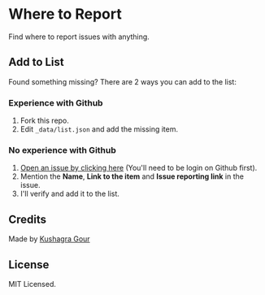 # Where to Report

Find where to report issues with anything.

## Add to List

Found something missing? There are 2 ways you can add to the list:

### Experience with Github
1. Fork this repo.
2. Edit `_data/list.json` and add the missing item.

### No experience with Github
1. [Open an issue by clicking here]() (You'll need to be login on Github first).
2. Mention the **Name**, **Link to the item** and **Issue reporting link** in the issue.
3. I'll verify and add it to the list.


## Credits

Made by [Kushagra Gour](https://twitter.com/chinchang457)

## License

MIT Licensed.
